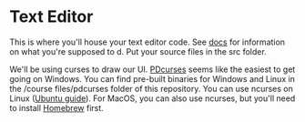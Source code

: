 # Text Editor
This is where you'll house your text editor code.  See [docs](docs/readme.md) for information on what you're supposed to d.  Put your source files in the src folder.

We'll be using curses to draw our UI.  [PDcurses](https://github.com/wmcbrine/PDCurses/tree/master/docs) seems like the easiest to get going on Windows.  You can find pre-built binaries for Windows and Linux in the /course files/pdcurses folder of this repository.  You can use ncurses on Linux ([Ubuntu guide](https://www.cyberciti.biz/faq/linux-install-ncurses-library-headers-on-debian-ubuntu-centos-fedora/)).  For MacOS, you can also use ncurses, but you'll need to install [Homebrew](https://formulae.brew.sh/formula/ncurses) first.  